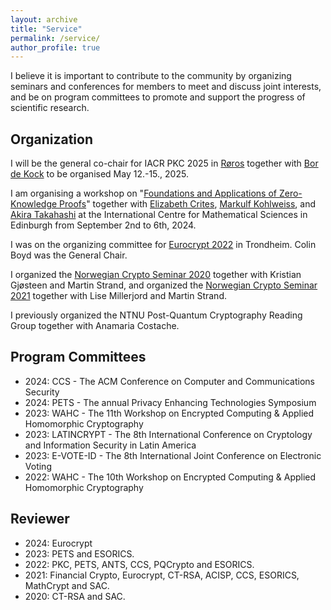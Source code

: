 ```yaml
---
layout: archive
title: "Service"
permalink: /service/
author_profile: true
---
```


I believe it is important to contribute to the community by organizing seminars and conferences for members to meet and discuss joint interests, and be on program committees to promote and support the progress of scientific research.

## Organization

I will be the general co-chair for IACR PKC 2025 in [Røros](https://www.visitnorway.com/places-to-go/trondelag/roros) together with [Bor de Kock](https://bordekock.nl) to be organised May 12.-15., 2025.

I am organising a workshop on "[Foundations and Applications of Zero-Knowledge Proofs](https://www.icms.org.uk/ZeroKnowledgeProofs)" together with [Elizabeth Crites](https://elizabeth-crites.github.io/), [Markulf Kohlweiss](https://homepages.inf.ed.ac.uk/mkohlwei), and [Akira Takahashi](https://akiratk0355.github.io/) at the International Centre for Mathematical Sciences in Edinburgh from September 2nd to 6th, 2024.

I was on the organizing committee for [Eurocrypt 2022](https://eurocrypt.iacr.org/2022) in Trondheim. Colin Boyd was the General Chair.

I organized the [Norwegian Crypto Seminar 2020](https://wiki.math.ntnu.no/nks/nks20) together with Kristian Gjøsteen and Martin Strand, and organized the [Norwegian Crypto Seminar 2021](https://wiki.math.ntnu.no/nks/nks21) together with Lise Millerjord and Martin Strand.

I previously organized the NTNU Post-Quantum Cryptography Reading Group together with Anamaria Costache.

## Program Committees

- 2024: CCS - The ACM Conference on Computer and Communications Security 
- 2024: PETS - The annual Privacy Enhancing Technologies Symposium
- 2023: WAHC - The 11th Workshop on Encrypted Computing & Applied Homomorphic Cryptography
- 2023: LATINCRYPT - The 8th International Conference on Cryptology and Information Security in Latin America
- 2023: E-VOTE-ID - The 8th International Joint Conference on Electronic Voting
- 2022: WAHC - The 10th Workshop on Encrypted Computing & Applied Homomorphic Cryptography

## Reviewer

- 2024: Eurocrypt
- 2023: PETS and ESORICS.
- 2022: PKC, PETS, ANTS, CCS, PQCrypto and ESORICS.
- 2021: Financial Crypto, Eurocrypt, CT-RSA, ACISP, CCS, ESORICS, MathCrypt and SAC.
- 2020: CT-RSA and SAC.
 
